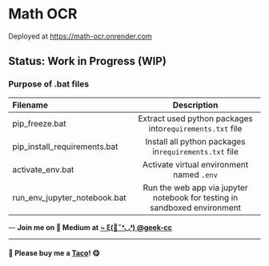 # Math OCR
Deployed at https://math-ocr.onrender.com
## Status: Work in Progress (WIP)

### Purpose of .bat files
| Filename  | Description  |
| :------ | :-: |
| pip_freeze.bat | Extract used python packages into`requirements.txt` file |
| pip_install_requirements.bat | Install all python packages in`requirements.txt` file  |
| activate_env.bat | Activate virtual environment named `.env` |
| run_env_jupyter_notebook.bat  | Run the web app via jupyter notebook for testing in sandboxed environment |

<p>— <b>Join me on 📝 <b>Medium</b> at <a href='https://medium.com/@geek-cc' target='_blank'>~ ξ(🎀˶❛◡❛) @geek-cc</a></b></p>

---

#### 🌮 Please buy me a <a href='https://www.buymeacoffee.com/geekcc' target='_blank'>Taco</a>! 😋